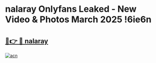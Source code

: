 # nalaray Onlyfans Leaked - New Video & Photos March 2025 !6ie6n

# <h2><a href="https://77cs9o.iuczelnia.edu.pl?title=nalaray&ref=6ie6n">🔗👉 🔴 nalaray</a></h2>

[![acn](https://github.com/user-attachments/assets/0f9c940e-d8b0-45ae-aac7-cd30a18b3e1c)](https://77cs9o.iuczelnia.edu.pl?title=nalaray&ref=6ie6n)


